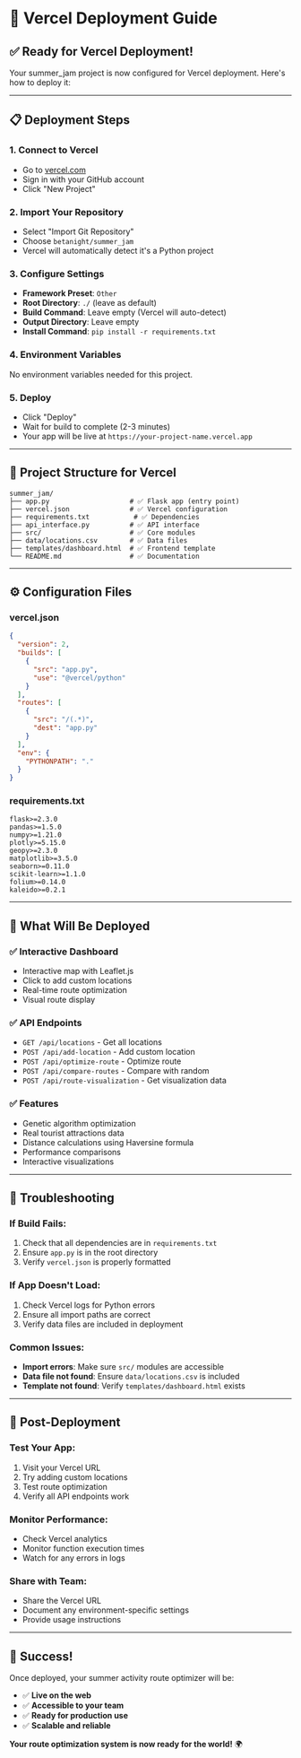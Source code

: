 # 🚀 Vercel Deployment Guide

## ✅ **Ready for Vercel Deployment!**

Your summer_jam project is now configured for Vercel deployment. Here's how to deploy it:

---

## 📋 **Deployment Steps**

### **1. Connect to Vercel**
- Go to [vercel.com](https://vercel.com)
- Sign in with your GitHub account
- Click "New Project"

### **2. Import Your Repository**
- Select "Import Git Repository"
- Choose `betanight/summer_jam`
- Vercel will automatically detect it's a Python project

### **3. Configure Settings**
- **Framework Preset**: `Other`
- **Root Directory**: `./` (leave as default)
- **Build Command**: Leave empty (Vercel will auto-detect)
- **Output Directory**: Leave empty
- **Install Command**: `pip install -r requirements.txt`

### **4. Environment Variables**
No environment variables needed for this project.

### **5. Deploy**
- Click "Deploy"
- Wait for build to complete (2-3 minutes)
- Your app will be live at `https://your-project-name.vercel.app`

---

## 📁 **Project Structure for Vercel**

```
summer_jam/
├── app.py                    # ✅ Flask app (entry point)
├── vercel.json               # ✅ Vercel configuration
├── requirements.txt           # ✅ Dependencies
├── api_interface.py          # ✅ API interface
├── src/                      # ✅ Core modules
├── data/locations.csv        # ✅ Data files
├── templates/dashboard.html  # ✅ Frontend template
└── README.md                 # ✅ Documentation
```

---

## ⚙️ **Configuration Files**

### **vercel.json**
```json
{
  "version": 2,
  "builds": [
    {
      "src": "app.py",
      "use": "@vercel/python"
    }
  ],
  "routes": [
    {
      "src": "/(.*)",
      "dest": "app.py"
    }
  ],
  "env": {
    "PYTHONPATH": "."
  }
}
```

### **requirements.txt**
```
flask>=2.3.0
pandas>=1.5.0
numpy>=1.21.0
plotly>=5.15.0
geopy>=2.3.0
matplotlib>=3.5.0
seaborn>=0.11.0
scikit-learn>=1.1.0
folium>=0.14.0
kaleido>=0.2.1
```

---

## 🎯 **What Will Be Deployed**

### **✅ Interactive Dashboard**
- Interactive map with Leaflet.js
- Click to add custom locations
- Real-time route optimization
- Visual route display

### **✅ API Endpoints**
- `GET /api/locations` - Get all locations
- `POST /api/add-location` - Add custom location
- `POST /api/optimize-route` - Optimize route
- `POST /api/compare-routes` - Compare with random
- `POST /api/route-visualization` - Get visualization data

### **✅ Features**
- Genetic algorithm optimization
- Real tourist attractions data
- Distance calculations using Haversine formula
- Performance comparisons
- Interactive visualizations

---

## 🔧 **Troubleshooting**

### **If Build Fails:**
1. Check that all dependencies are in `requirements.txt`
2. Ensure `app.py` is in the root directory
3. Verify `vercel.json` is properly formatted

### **If App Doesn't Load:**
1. Check Vercel logs for Python errors
2. Ensure all import paths are correct
3. Verify data files are included in deployment

### **Common Issues:**
- **Import errors**: Make sure `src/` modules are accessible
- **Data file not found**: Ensure `data/locations.csv` is included
- **Template not found**: Verify `templates/dashboard.html` exists

---

## 🚀 **Post-Deployment**

### **Test Your App:**
1. Visit your Vercel URL
2. Try adding custom locations
3. Test route optimization
4. Verify all API endpoints work

### **Monitor Performance:**
- Check Vercel analytics
- Monitor function execution times
- Watch for any errors in logs

### **Share with Team:**
- Share the Vercel URL
- Document any environment-specific settings
- Provide usage instructions

---

## 🎉 **Success!**

Once deployed, your summer activity route optimizer will be:
- ✅ **Live on the web**
- ✅ **Accessible to your team**
- ✅ **Ready for production use**
- ✅ **Scalable and reliable**

**Your route optimization system is now ready for the world!** 🌍 
